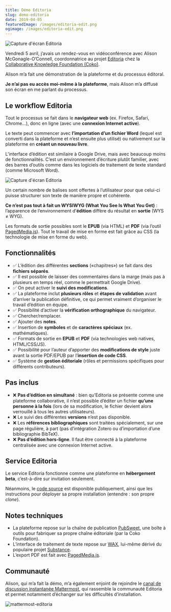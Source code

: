 ```yaml
---
title: Démo Editoria
slug: demo-editoria
date: 2019-04-05
featuredImage: /images/editoria-edit.png
ogimage: /images/editoria-edit.png
---
```


![Capture d'écran Editoria](/images/editoria-edit.png)

Vendredi 5 avril, j’avais un rendez-vous en vidéoconférence avec Alison McGonagle-O’Connell, coordonnatrice au projet [Editoria](https://editoria.pub/) chez la [Collaborative Knowledge Foundation (Coko)](https://coko.foundation/).

Alison m’a fait une démonstration de la plateforme et du processus éditoral.

**Je n’ai pas eu accès moi-même à la plateforme**, mais Alison m’a diffusé son écran en me parlant du processus.

## Le workflow Editoria

Tout le processus se fait dans le **navigateur web** (ex. Firefox, Safari, Chrome…), donc en ligne (avec une **connexion Internet active**).

Le texte peut commencer avec **l’importation d’un fichier Word** (lequel est converti dans la plateforme et n’est ensuite plus utilisé) ou nativement sur la plateforme en **créant un nouveau livre**.

L’interface d’édition est similaire à Google Drive, mais avec beaucoup moins de fonctionnalités.
C’est un environnement d’écriture plutôt familier, avec des barres d’outils comme dans les logiciels de traitement de texte standard (comme Microsoft Word).

![Capture d'écran Editoria](/images/editoria-edit.png)

Un certain nombre de balises sont offertes à l’utilisateur pour que celui-ci puisse structurer son texte de manière propre et cohérente.

**Ce n’est pas tout à fait un WYSIWYG (What You See Is What You Get)** : l’apparence de l’environnement d’**édition** diffère du résultat en **sortie** (WYS ≠ WYG).

Les formats de sortie possibles sont le **EPUB** (via HTML) et **PDF** (via l’outil [PagedMedia.js](https://www.pagedmedia.org/)).
Tout le travail de mise en forme est fait grâce au CSS (la technologie de mise en forme du web).

## Fonctionnalités

- ✅ L’édition des différentes **sections** («chapitres») se fait dans des **fichiers séparés**.
- ✅ Il est possible de laisser des commentaires dans la marge (mais pas à plusieurs en temps réel, comme le permettrait Google Drive).
- ✅ On peut activer le **suivi des modifications**.
- ✅ La plateforme inclut **plusieurs rôles** et **étapes de validation** avant d’arriver la publication définitive, ce qui permet vraiment d’organiser le travail d’édition en équipe.
- ✅ Possibilité d’activer la **vérification orthographique** du navigateur.
- ✅ Chercher/remplacer.
- ✅ Ajouter des **notes**.
- ✅ Insertion de **symboles** et de **caractères spéciaux** (ex. mathématiques).
- ✅ Formats de sortie en **EPUB** et **PDF** (via technologies web natives, HTML/CSS/JS).
- ✅ Possibilité pour l’auteur d’apporter des **modifications de style** juste avant la sortie PDF/EPUB par l’**insertion de code CSS**.
- ✅ Système de **gestion éditoriale** (rôles et permissions spécifiques pour différents contributeurs).

## Pas inclus

- ❌ **Pas d’édition en simultané** : bien qu’Editoria se présente comme une plateforme collaborative, il n’est possible d’éditer un fichier **qu’une personne à la fois** (lors de sa modification, le fichier devient alors verrouillé à tous les autres utilisateurs).
- ❌ Le suivi des différentes **versions** n’est pas disponible.
- ❌ Les **références bibliographiques** sont traitées spécialement, sur une page régulière, à part (pas d’intégration Zotero ou d’importation d’une bibliographie BibTeX).
- ❌ **Pas d’édition hors-ligne**. Il faut être connecté à la plateforme centralisée avec une connexion Internet active.

## Service Editoria

Le service Editoria fonctionne comme une plateforme en **hébergement beta**, c’est-à-dire sur invitation seulement.

Néanmoins, le [code source](https://gitlab.coko.foundation/editoria/editoria) est disponible publiquement, ainsi que les instructions pour déployer sa propre installation (entendre : son propre *clone*).

## Notes techniques

- La plateforme repose sur la chaîne de publication [PubSweet](https://gitlab.coko.foundation/pubsweet/pubsweet), une boîte à outils pour fabriquer sa propre chaîne éditoriale (par la Coko Foundation).
- L’interface de traitement de texte repose sur [WAX](https://gitlab.coko.foundation/wax/wax), lui-même dérivé du populaire projet [Substance](http://substance.io/).
- L’export PDF est fait avec [PagedMedia.js](https://www.pagedmedia.org/).

## Communauté

Alison, qui m’a fait la démo, m’a également enjoint de rejoindre le [canal de discussion instantanée Mattermost](https://mattermost.coko.foundation/coko/channels/editoria), qui rassemble la communauté Editoria et permet notamment d’échanger sur les difficultés d’installation.

![mattermost-editoria](/images/mattermost-editoria.jpeg)

